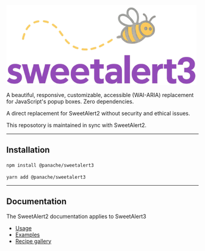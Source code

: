 <a href="https://github.com/jybleau/sweetalert3">
  <img src="./assets/swal3-logo.png" width="498" alt="SweetAlert3">
</a>

A beautiful, responsive, customizable, accessible (WAI-ARIA) replacement <br> for JavaScript's popup boxes. Zero dependencies.

A direct replacement for SweetAlert2 without security and ethical issues.

This reposotory is maintained in sync with SweetAlert2.

---

## Installation

`npm install @panache/sweetalert3`

`yarn add @panache/sweetalert3`

---

## Documentation

The SweetAlert2 documentation applies to SweetAlert3

* [Usage](https://sweetalert2.github.io/#usage)
* [Examples](https://sweetalert2.github.io/#examples)
* [Recipe gallery](https://sweetalert2.github.io/recipe-gallery/)